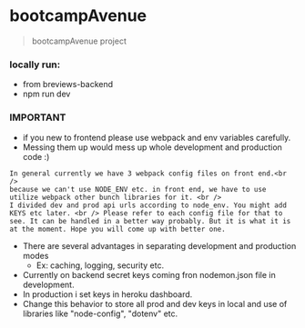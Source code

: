 # bootcampAvenue

> bootcampAvenue project

### locally run:
- from breviews-backend
- npm run dev

### IMPORTANT
- if you new to frontend please use webpack and env variables carefully.
- Messing them up would mess up whole development and production code :)


``` 
In general currently we have 3 webpack config files on front end.<br /> 
because we can't use NODE_ENV etc. in front end, we have to use utilize webpack other bunch libraries for it. <br /> 
I divided dev and prod api urls according to node_env. You might add KEYS etc later. <br /> Please refer to each config file for that to see. It can be handled in a better way probably. But it is what it is at the moment. Hope you will come up with better one.

```
- There are several advantages in separating development and production modes
    - Ex: caching, logging, security etc.
- Currently on backend secret keys coming fron nodemon.json file in development.
- In production i set keys in heroku dashboard.
- Change this behavior to store all prod and dev keys in local and use of libraries like "node-config", "dotenv" etc.



